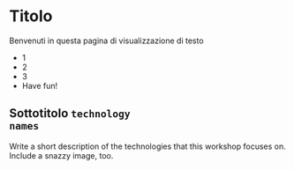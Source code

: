 # Titolo

Benvenuti in questa pagina di visualizzazione di testo

* 1
* 2
* 3
* Have fun!

## Sottotitolo  <code>technology names</code>

Write a short description of the technologies that this workshop focuses on. Include a snazzy image, too.
